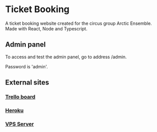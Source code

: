 # Ticket Booking

A ticket booking website created for the circus group Arctic Ensemble. Made with React, Node and Typescript.

## Admin panel
To access and test the admin panel, go to address /admin.

Password is 'admin'.

## External sites

### [Trello board](https://trello.com/b/hmJE9Cqb/ticket-booking-system)
### [Heroku](https://arctic-ensemble-booking.herokuapp.com/)
### [VPS Server](https://fullstack-project.xyz/)
